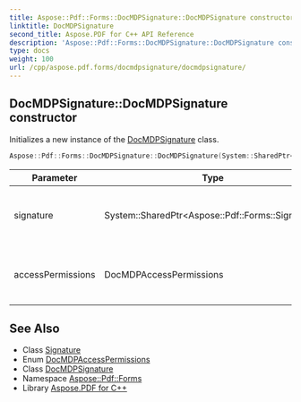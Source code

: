 ```yaml
---
title: Aspose::Pdf::Forms::DocMDPSignature::DocMDPSignature constructor
linktitle: DocMDPSignature
second_title: Aspose.PDF for C++ API Reference
description: 'Aspose::Pdf::Forms::DocMDPSignature::DocMDPSignature constructor. Initializes a new instance of the DocMDPSignature class in C++.'
type: docs
weight: 100
url: /cpp/aspose.pdf.forms/docmdpsignature/docmdpsignature/
---
```

## DocMDPSignature::DocMDPSignature constructor


Initializes a new instance of the [DocMDPSignature](../) class.

```cpp
Aspose::Pdf::Forms::DocMDPSignature::DocMDPSignature(System::SharedPtr<Aspose::Pdf::Forms::Signature> signature, DocMDPAccessPermissions accessPermissions)
```


| Parameter | Type | Description |
| --- | --- | --- |
| signature | System::SharedPtr\<Aspose::Pdf::Forms::Signature\> | The signature object that used during signing. |
| accessPermissions | DocMDPAccessPermissions | The access permissions granted for this document. |

## See Also

* Class [Signature](../../signature/)
* Enum [DocMDPAccessPermissions](../../docmdpaccesspermissions/)
* Class [DocMDPSignature](../)
* Namespace [Aspose::Pdf::Forms](../../)
* Library [Aspose.PDF for C++](../../../)
